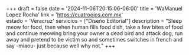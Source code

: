 +++
draft  = false
date   = '2024-11-06T20:15:06-06:00'
title  = 'WaManuel Lopez Rocha'
link   = 'https://cuatroojos.com.mx'    
estado = 'Veracruz'
servicios = ["Diseño Editorial"]
description = "Sleep meow for food, then when human fills food dish, take a few bites of food and continue meowing bring your owner a dead bird and attack dog, run away and pretend to be victim so and sometimes switches in french and say -miaou- just because well why not."
+++